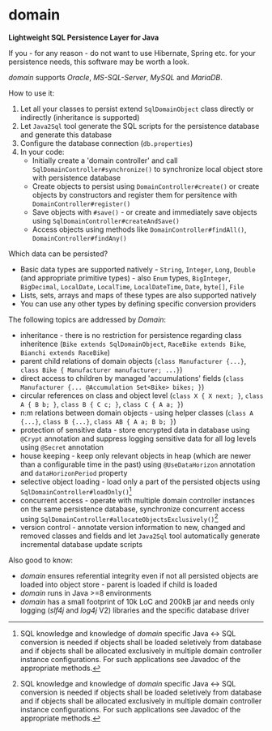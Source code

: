 # domain
**Lightweight SQL Persistence Layer for Java**

If you - for any reason - do not want to use Hibernate, Spring etc. for your persistence needs, this software may be worth a look. 

*domain* supports *Oracle*, *MS-SQL-Server*, *MySQL* and *MariaDB*.

How to use it:
1) Let all your classes to persist extend `SqlDomainObject` class directly or indirectly (inheritance is supported)
2) Let `Java2Sql` tool generate the SQL scripts for the persistence database and generate this database
4) Configure the database connection (`db.properties`)
5) In your code:
   - Initially create a 'domain controller' and call `SqlDomainController#synchronize()` to synchronize local object store with persistence database
   - Create objects to persist using `DomainController#create()` or create objects by constructors and register them for persitence with `DomainController#register()`
   - Save objects with `#save()` - or create and immediately save objects using `SqlDomainController#createAndSave()`
   - Access objects using methods like `DomainController#findAll()`, `DomainController#findAny()`

Which data can be persisted?
- Basic data types are supported natively - `String`, `Integer`, `Long`, `Double` (and appropriate primitive types) - also `Enum` types, `BigInteger`, `BigDecimal`, `LocalDate`, `LocalTime`, `LocalDateTime`, `Date`, `byte[]`, `File`
- Lists, sets, arrays and maps of these types are also supported natively
- You can use any other types by defining specific conversion providers

The following topics are addressed by *Domain*:
- inheritance - there is no restriction for persistence regarding class inheritence (`Bike extends SqlDomainObject`, `RaceBike extends Bike`, `Bianchi extends RaceBike`)
- parent child relations of domain objects (`class Manufacturer {...}`, `class Bike { Manufacturer manufacturer; ...}`)
- direct access to children by managed 'accumulations' fields (`class Manufacturer {... @Accumulation Set<Bike> bikes; }`)
- circular references on class and object level (`class X { X next; }`, `class A { B b; }`, `class B { C c; }`, `class C { A a; }`)
- n:m relations between domain objects - using helper classes (`class A {...}`, `class B {...}`, `class AB { A a; B b; }`)
- protection of sensitive data - store encrypted data in database using `@Crypt` annotation and suppress logging sensitive data for all log levels using `@Secret` annotation
- house keeping - keep only relevant objects in heap (which are newer than a configurable time in the past) using `@UseDataHorizon` annotation and `dataHorizonPeriod` property  
- selective object loading - load only a part of the persisted objects using `SqlDomainController#loadOnly()`[^1]
- concurrent access - operate with multiple domain controller instances on the same persistence database, synchronize concurrent access using `SqlDomainController#allocateObjectsExclusively()`[^1]
- version control - annotate version information to new, changed and removed classes and fields and let `Java2Sql` tool automatically generate incremental database update scripts 

[^1]: SQL knowledge and knowledge of *domain* specific Java <-> SQL conversion is needed if objects shall be loaded seletively from database and if objects shall be allocated exclusively in multiple domain controller instance configurations. For such applications see Javadoc of the appropriate methods.

Also good to know:
- *domain* ensures referential integrity even if not all persisted objects are loaded into object store - parent is loaded if child is loaded
- *domain* runs in Java >=8 environments
- *domain* has a small footprint of 10k LoC and 200kB jar and needs only logging (*slf4j* and *log4j* V2) libraries and the specific database driver
